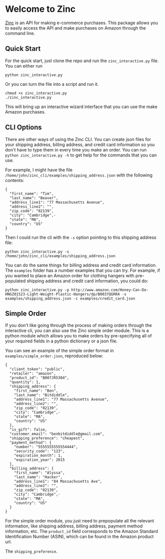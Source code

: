 Welcome to Zinc
===============

[Zinc](http://zinc.io/) is an API for making e-commerce purchases. This package allows you to easily access the API and make purchases on Amazon through the command line. 

## Quick Start

For the quick start, just clone the repo and run the `zinc_interactive.py` file. You can either run

```
python zinc_interactive.py
```

Or you can turn the file into a script and run it.

```
chmod +x zinc_interactive.py
./zinc_interactive.py
```

This will bring up an interactive wizard interface that you can use the make Amazon purchases.

## CLI Options

There are other ways of using the Zinc CLI. You can create json files for your shipping address, billing address, and credit card information so you don't have to type them in every time you make an order. You can run `python zinc_interactive.py -h` to get help for the commands that you can use.

For example, I might have the file `/home/john/zinc_cli/examples/shipping_address.json` with the following contents:

```
{
  "first_name": "Tim",
  "last_name": "Beaver",
  "address_line1": "77 Massachusetts Avenue",
  "address_line2": "",
  "zip_code": "02139",
  "city": "Cambridge",·
  "state": "MA",
  "country": "US"
}
```

Then I could run the cli with the `-s` option pointing to this shipping address file:

```
python zinc_interactive.py -s /home/john/zinc_cli/examples/shipping_address.json
```

You can do the same things for billing address and credit card information. The `examples` folder has a number examples that you can try. For example, if you wanted to place an Amazon order for clothing hangers with pre-populated shipping address and credit card information, you could do:

```
python zinc_interactive.py -p http://www.amazon.com/Honey-Can-Do-HNGZ01523-Light-Weight-Plastic-Hangers/dp/B0037QGRR4 -s examples/shipping_address.json -c examples/credit_card.json
```

## Simple Order

If you don't like going through the process of making orders through the interactive cli, you can also use the Zinc simple order module. This is a python module which allows you to make orders by pre-specifying all of your required fields in a python dictionary or a json file.

You can see an example of the simple order format in `examples/simple_order.json`, reproduced below:

```
{
  "client_token": "public",
  "retailer": "amazon",
  "product_id": "B007JR5304",
  "quantity": 1,
  "shipping_address": {
    "first_name": "Ben",
    "last_name": "Bitdiddle",
    "address_line1": "77 Massachusetts Avenue",
    "address_line2": "",
    "zip_code": "02139",
    "city": "Cambridge",·
    "state": "MA",
    "country": "US"
  },
  "is_gift": false,
  "customer_email": "benbitdiddle@gmail.com",
  "shipping_preference": "cheapest",
  "payment_method": {
    "number": "5555555555554444",
    "security_code": "123",
    "expiration_month": 1,
    "expiration_year": 2015
  },
  "billing_address": {
    "first_name": "Alyssa",
    "last_name": "Hacker",
    "address_line1": "84 Massachusetts Ave",
    "address_line2": "",
    "zip_code": "02139",
    "city": "Cambridge",·
    "state": "MA",
    "country": "US"
  }
}
```

For the simple order module, you just need to prepopulate all the relevant information, like shipping address, billing address, payment method information, etc. The `product_id` field corresponds to the Amazon Standard Identification Number (ASIN), which can be found in the Amazon product url.

The `shipping_preference`.
